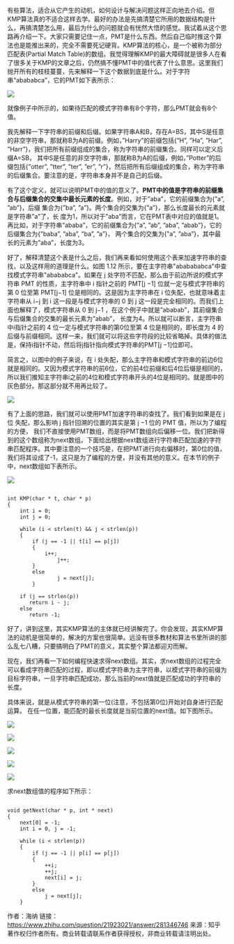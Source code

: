 有些算法，适合从它产生的动机，如何设计与解决问题这样正向地去介绍。但KMP算法真的不适合这样去学。最好的办法是先搞清楚它所用的数据结构是什么，再搞清楚怎么用，最后为什么的问题就会有恍然大悟的感觉。我试着从这个思路再介绍一下。大家只需要记住一点，PMT是什么东西。然后自己临时推这个算法也是能推出来的，完全不需要死记硬背。KMP算法的核心，是一个被称为部分匹配表\(Partial Match Table\)的数组。我觉得理解KMP的最大障碍就是很多人在看了很多关于KMP的文章之后，仍然搞不懂PMT中的值代表了什么意思。这里我们抛开所有的枝枝蔓蔓，先来解释一下这个数据到底是什么。对于字符串“abababca”，它的PMT如下表所示：

![](/assets/kmp1.jpg)

就像例子中所示的，如果待匹配的模式字符串有8个字符，那么PMT就会有8个值。

我先解释一下字符串的前缀和后缀。如果字符串A和B，存在A=BS，其中S是任意的非空字符串，那就称B为A的前缀。例如，”Harry”的前缀包括{”H”, ”Ha”, ”Har”, ”Harr”}，我们把所有前缀组成的集合，称为字符串的前缀集合。同样可以定义后缀A=SB， 其中S是任意的非空字符串，那就称B为A的后缀，例如，”Potter”的后缀包括{”otter”, ”tter”, ”ter”, ”er”, ”r”}，然后把所有后缀组成的集合，称为字符串的后缀集合。要注意的是，字符串本身并不是自己的后缀。

有了这个定义，就可以说明PMT中的值的意义了。**PMT中的值是字符串的前缀集合与后缀集合的交集中最长元素的长度**。例如，对于”aba”，它的前缀集合为{”a”, ”ab”}，后缀 集合为{”ba”, ”a”}。两个集合的交集为{”a”}，那么长度最长的元素就是字符串”a”了，长 度为1，所以对于”aba”而言，它在PMT表中对应的值就是1。再比如，对于字符串”ababa”，它的前缀集合为{”a”, ”ab”, ”aba”, ”abab”}，它的后缀集合为{”baba”, ”aba”, ”ba”, ”a”}， 两个集合的交集为{”a”, ”aba”}，其中最长的元素为”aba”，长度为3。

好了，解释清楚这个表是什么之后，我们再来看如何使用这个表来加速字符串的查找，以及这样用的道理是什么。如图 1.12 所示，要在主字符串"ababababca"中查找模式字符串"abababca"。如果在 j 处字符不匹配，那么由于前边所说的模式字符串 PMT 的性质，主字符串中 i 指针之前的 PMT\[j −1\] 位就一定与模式字符串的第 0 位至第 PMT\[j−1\] 位是相同的。这是因为主字符串在 i 位失配，也就意味着主字符串从 i−j 到 i 这一段是与模式字符串的 0 到 j 这一段是完全相同的。而我们上面也解释了，模式字符串从 0 到 j−1 ，在这个例子中就是”ababab”，其前缀集合与后缀集合的交集的最长元素为”abab”， 长度为4。所以就可以断言，主字符串中i指针之前的 4 位一定与模式字符串的第0位至第 4 位是相同的，即长度为 4 的后缀与前缀相同。这样一来，我们就可以将这些字符段的比较省略掉。具体的做法是，保持i指针不动，然后将j指针指向模式字符串的PMT\[j −1\]位即可。

简言之，以图中的例子来说，在 i 处失配，那么主字符串和模式字符串的前边6位就是相同的。又因为模式字符串的前6位，它的前4位前缀和后4位后缀是相同的，所以我们推知主字符串i之前的4位和模式字符串开头的4位是相同的。就是图中的灰色部分。那这部分就不用再比较了。

![](/assets/kmp2.jpg)



有了上面的思路，我们就可以使用PMT加速字符串的查找了。我们看到如果是在 j 位 失配，那么影响 j 指针回溯的位置的其实是第 j −1 位的 PMT 值，所以为了编程的方便， 我们不直接使用PMT数组，而是将PMT数组向后偏移一位。我们把新得到的这个数组称为next数组。下面给出根据next数组进行字符串匹配加速的字符串匹配程序。其中要注意的一个技巧是，在把PMT进行向右偏移时，第0位的值，我们将其设成了-1，这只是为了编程的方便，并没有其他的意义。在本节的例子中，next数组如下表所示。

  
![](/assets/kmp3.jpg)

```

int KMP(char * t, char * p) 
{
	int i = 0; 
	int j = 0;
 
	while (i < strlen(t) && j < strlen(p))
	{
		if (j == -1 || t[i] == p[j]) 
		{
			i++;
           		j++;
		}
	 	else 
           		j = next[j];
    	}
 
    if (j == strlen(p))
       return i - j;
    else 
       return -1;

```

好了，讲到这里，其实KMP算法的主体就已经讲解完了。你会发现，其实KMP算法的动机是很简单的，解决的方案也很简单。远没有很多教材和算法书里所讲的那么乱七八糟，只要搞明白了PMT的意义，其实整个算法都迎刃而解。

现在，我们再看一下如何编程快速求得next数组。其实，求next数组的过程完全可以看成字符串匹配的过程，即以模式字符串为主字符串，以模式字符串的前缀为目标字符串，一旦字符串匹配成功，那么当前的next值就是匹配成功的字符串的长度。

具体来说，就是从模式字符串的第一位\(注意，不包括第0位\)开始对自身进行匹配运算。 在任一位置，能匹配的最长长度就是当前位置的next值。如下图所示。

![](/assets/kmp4.jpg)



![](/assets/kmp5.jpg)



![](/assets/kmp6.jpg)



![](/assets/kmp7.jpg)

![](/assets/kmp8.jpg)



求next数组值的程序如下所示：

```

void getNext(char * p, int * next)
{
	next[0] = -1;
	int i = 0, j = -1;
 
	while (i < strlen(p))
	{
		if (j == -1 || p[i] == p[j])
		{
			++i;
			++j;
			next[i] = j;
		}	
		else
			j = next[j];
	}

```

作者：海纳
链接：https://www.zhihu.com/question/21923021/answer/281346746
来源：知乎
著作权归作者所有。商业转载请联系作者获得授权，非商业转载请注明出处。





